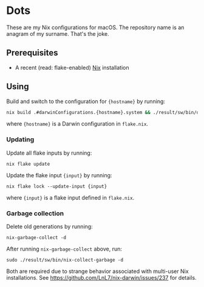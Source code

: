 <!-- markdownlint-disable MD013 -->
# Dots

These are my Nix configurations for macOS. The repository name is an anagram of my surname. That's the joke.

## Prerequisites

- A recent (read: flake-enabled) [Nix](https://nixos.org/download.html) installation

## Using

Build and switch to the configuration for `{hostname}` by running:

```sh
nix build .#darwinConfigurations.{hostname}.system && ./result/sw/bin/darwin-rebuild switch --flake .
```

where `{hostname}` is a Darwin configuration in `flake.nix`.

### Updating

Update all flake inputs by running:

```shell
nix flake update
```

Update the flake input `{input}` by running:

```shell
nix flake lock --update-input {input}
```

where `{input}` is a flake input defined in `flake.nix`.

### Garbage collection

Delete old generations by running:

```shell
nix-garbage-collect -d
```

After running `nix-garbage-collect` above, run:

```shell
sudo ./result/sw/bin/nix-collect-garbage -d 
```

Both are required due to strange behavior associated with multi-user Nix installations. See https://github.com/LnL7/nix-darwin/issues/237 for details.
